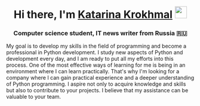 <h1 align="center"; background: gray>Hi there, I'm <a href="https://www.linkedin.com/in/katarina-krokhmal-b46690234/" target="_blank">Katarina Krokhmal</a> 
<img src="https://github.com/blackcater/blackcater/raw/main/images/Hi.gif" height="32"/></h1>
<h3 align="center">Computer science student, IT news writer from Russia 🇷🇺</h3>
    <p>My goal is to develop my skills in the field of programming and become a professional in Python development. I study new aspects of Python and development every day, and I am ready to put all my efforts into this process. One of the most effective ways of learning for me is being in an environment where I can learn practically. That's why I'm looking for a company where I can gain practical experience and a deeper understanding of Python programming. I aspire not only to acquire knowledge and skills but also to contribute to your projects. I believe that my assistance can be valuable to your team.
    </p>


<!--
**KrokhaVolpe/KrokhaVolpe** is a ✨ _special_ ✨ repository because its `README.md` (this file) appears on your GitHub profile.

Here are some ideas to get you started:

- 🔭 I’m currently working on ...
- 🌱 I’m currently learning ...
- 👯 I’m looking to collaborate on ...
- 🤔 I’m looking for help with ...
- 💬 Ask me about ...
- 📫 How to reach me: ...
- 😄 Pronouns: ...
- ⚡ Fun fact: ...
-->
